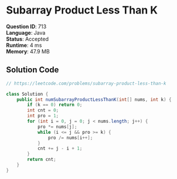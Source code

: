 # Subarray Product Less Than K

**Question ID**: 713  
**Language**: Java  
**Status**: Accepted  
**Runtime**: 4 ms  
**Memory**: 47.9 MB  

## Solution Code
```java
// https://leetcode.com/problems/subarray-product-less-than-k

class Solution {
    public int numSubarrayProductLessThanK(int[] nums, int k) {
        if (k == 0) return 0;
        int cnt = 0;
        int pro = 1;
        for (int i = 0, j = 0; j < nums.length; j++) {
            pro *= nums[j];
            while (i <= j && pro >= k) {
                pro /= nums[i++];
            }
            cnt += j - i + 1;
        }
        return cnt;        
    }
}
```
